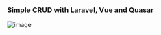 ### Simple CRUD with Laravel, Vue and Quasar

![image](https://user-images.githubusercontent.com/88452580/209909020-51d76d74-e403-41ea-8c9a-93b77f65d85c.png)
